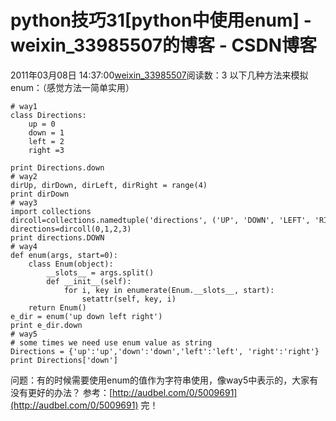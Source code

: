 # python技巧31[python中使用enum] - weixin_33985507的博客 - CSDN博客
2011年03月08日 14:37:00[weixin_33985507](https://me.csdn.net/weixin_33985507)阅读数：3
以下几种方法来模拟enum：（感觉方法一简单实用）
```
# way1
class Directions:
    up = 0
    down = 1
    left = 2
    right =3
    
print Directions.down
# way2
dirUp, dirDown, dirLeft, dirRight = range(4)
print dirDown
# way3
import collections
dircoll=collections.namedtuple('directions', ('UP', 'DOWN', 'LEFT', 'RIGHT'))
directions=dircoll(0,1,2,3)
print directions.DOWN
# way4
def enum(args, start=0):
    class Enum(object):
        __slots__ = args.split()
        def __init__(self):
            for i, key in enumerate(Enum.__slots__, start):
                setattr(self, key, i)
    return Enum()
e_dir = enum('up down left right')
print e_dir.down
# way5
# some times we need use enum value as string
Directions = {'up':'up','down':'down','left':'left', 'right':'right'}
print Directions['down']
```
问题：有的时候需要使用enum的值作为字符串使用，像way5中表示的，大家有没有更好的办法？
参考：[http://audbel.com/0/5009691](http://audbel.com/0/5009691)
完！
